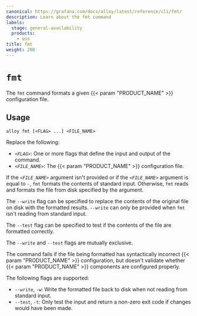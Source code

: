 ```yaml
---
canonical: https://grafana.com/docs/alloy/latest/reference/cli/fmt/
description: Learn about the fmt command
labels:
  stage: general-availability
  products:
    - oss
title: fmt
weight: 200
---
```


# `fmt`

The `fmt` command formats a given {{< param "PRODUCT_NAME" >}} configuration file.

## Usage

```shell
alloy fmt [<FLAG> ...] <FILE_NAME>
```

Replace the following:

* _`<FLAG>`_: One or more flags that define the input and output of the command.
* _`<FILE_NAME>`_: The {{< param "PRODUCT_NAME" >}} configuration file.

If the _`<FILE_NAME>`_ argument isn't provided or if the _`<FILE_NAME>`_ argument is equal to `-`, `fmt` formats the contents of standard input.
Otherwise, `fmt` reads and formats the file from disk specified by the argument.

The `--write` flag can be specified to replace the contents of the original file on disk with the formatted results.
`--write` can only be provided when `fmt` isn't reading from standard input.

The `--test` flag can be specified to test if the contents of the file are formatted correctly.

The `--write` and `--test` flags are mutually exclusive.

The command fails if the file being formatted has syntactically incorrect {{< param "PRODUCT_NAME" >}} configuration, but doesn't validate whether {{< param "PRODUCT_NAME" >}} components are configured properly.

The following flags are supported:

* `--write`, `-w`: Write the formatted file back to disk when not reading from standard input.
* `--test`, `-t`: Only test the input and return a non-zero exit code if changes would have been made.
